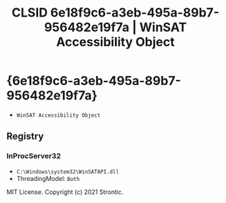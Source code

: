 ﻿---
title: "CLSID 6e18f9c6-a3eb-495a-89b7-956482e19f7a | WinSAT Accessibility Object"
excerpt: What is COM-Object CLSID 6e18f9c6-a3eb-495a-89b7-956482e19f7a?
---

# {6e18f9c6-a3eb-495a-89b7-956482e19f7a}

* `WinSAT Accessibility Object`

## Registry


### InProcServer32

* `C:\Windows\system32\WinSATAPI.dll`
* ThreadingModel: `Both`

MIT License. Copyright (c) 2021 Strontic.


